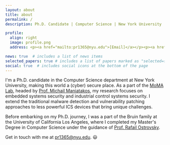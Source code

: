 ```yaml
---
layout: about
title: about
permalink: /
description: Ph.D. Candidate | Computer Science | New York University | Warhammer 40K Enthusiast

profile:
  align: right
  image: profile.png
  address: <p><a href="mailto:pr1365@nyu.edu">[Email]</a></p><p><a href="/assets/documents/prashant_resume.pdf">[Resume]</a></p>

news: true  # includes a list of news items
selected_papers: true # includes a list of papers marked as "selected={true}"
social: true  # includes social icons at the bottom of the page
---
```


I'm a Ph.D. candidate in the Computer Science department at New York University, making this world a (cyber) secure place. As a part of the [MoMA Lab](https://wp.nyu.edu/momalab/), headed by [Prof. Michail Maniatakos](https://scholar.google.com/citations?user=aqQ_eLYAAAAJ&hl=en&authuser=1), my research focuses on embedded systems security and industrial control systems security. I extend the traditional malware detection and vulnerability patching approaches to less powerful ICS devices that bring unique challenges.

Before embarking on my Ph.D. journey, I was a part of the Bruin family at the University of California Los Angeles, where I completed my Master's Degree in Computer Science under the guidance of [Prof. Rafail Ostrovsky](http://web.cs.ucla.edu/~rafail/).

Get in touch with me at [pr1365@nyu.edu](mailto:pr1365@nyu.edu). 😃
